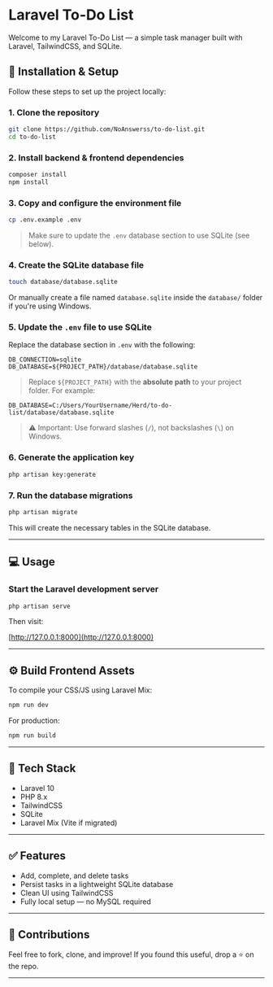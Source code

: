 # Laravel To-Do List

Welcome to my Laravel To-Do List — a simple task manager built with Laravel, TailwindCSS, and SQLite.

## 🚀 Installation & Setup

Follow these steps to set up the project locally:

### 1. Clone the repository

```bash
git clone https://github.com/NoAnswerss/to-do-list.git
cd to-do-list
````

### 2. Install backend & frontend dependencies

```bash
composer install
npm install
```

### 3. Copy and configure the environment file

```bash
cp .env.example .env
```

> Make sure to update the `.env` database section to use SQLite (see below).

### 4. Create the SQLite database file

```bash
touch database/database.sqlite
```

Or manually create a file named `database.sqlite` inside the `database/` folder if you're using Windows.

### 5. Update the `.env` file to use SQLite

Replace the database section in `.env` with the following:

```env
DB_CONNECTION=sqlite
DB_DATABASE=${PROJECT_PATH}/database/database.sqlite
```

> Replace `${PROJECT_PATH}` with the **absolute path** to your project folder. For example:

```env
DB_DATABASE=C:/Users/YourUsername/Herd/to-do-list/database/database.sqlite
```

> ⚠️ Important: Use forward slashes (`/`), not backslashes (`\`) on Windows.

### 6. Generate the application key

```bash
php artisan key:generate
```

### 7. Run the database migrations

```bash
php artisan migrate
```

This will create the necessary tables in the SQLite database.

---

## 💻 Usage

### Start the Laravel development server

```bash
php artisan serve
```

Then visit:

[http://127.0.0.1:8000](http://127.0.0.1:8000)

---

## ⚙️ Build Frontend Assets

To compile your CSS/JS using Laravel Mix:

```bash
npm run dev
```

For production:

```bash
npm run build
```

---

## 🧠 Tech Stack

* Laravel 10
* PHP 8.x
* TailwindCSS
* SQLite
* Laravel Mix (Vite if migrated)

---

## ✅ Features

* Add, complete, and delete tasks
* Persist tasks in a lightweight SQLite database
* Clean UI using TailwindCSS
* Fully local setup — no MySQL required

---

## 🤝 Contributions

Feel free to fork, clone, and improve!
If you found this useful, drop a ⭐️ on the repo.

---